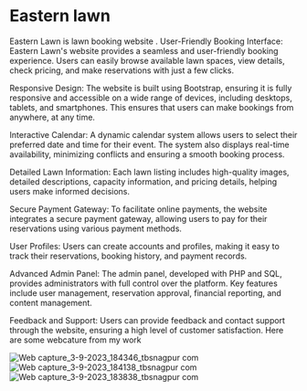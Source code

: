# Eastern lawn
Eastern Lawn is lawn booking website .
User-Friendly Booking Interface: Eastern Lawn's website provides a seamless and user-friendly booking experience. Users can easily browse available lawn spaces, view details, check pricing, and make reservations with just a few clicks.

Responsive Design: The website is built using Bootstrap, ensuring it is fully responsive and accessible on a wide range of devices, including desktops, tablets, and smartphones. This ensures that users can make bookings from anywhere, at any time.

Interactive Calendar: A dynamic calendar system allows users to select their preferred date and time for their event. The system also displays real-time availability, minimizing conflicts and ensuring a smooth booking process.

Detailed Lawn Information: Each lawn listing includes high-quality images, detailed descriptions, capacity information, and pricing details, helping users make informed decisions.

Secure Payment Gateway: To facilitate online payments, the website integrates a secure payment gateway, allowing users to pay for their reservations using various payment methods.

User Profiles: Users can create accounts and profiles, making it easy to track their reservations, booking history, and payment records.

Advanced Admin Panel: The admin panel, developed with PHP and SQL, provides administrators with full control over the platform. Key features include user management, reservation approval, financial reporting, and content management.

Feedback and Support: Users can provide feedback and contact support through the website, ensuring a high level of customer satisfaction.
Here are some webcature from my work 


![Web capture_3-9-2023_184346_tbsnagpur com](https://github.com/pragatipusadkar18/easternlawn/assets/130049905/5124da92-e646-4218-8f69-e15791493fec)
![Web capture_3-9-2023_184138_tbsnagpur com](https://github.com/pragatipusadkar18/easternlawn/assets/130049905/ed997f2e-8541-441c-9134-22d6946f1f63)
![Web capture_3-9-2023_183838_tbsnagpur com](https://github.com/pragatipusadkar18/easternlawn/assets/130049905/2939a9d1-bb9c-444f-818c-e8913285ee8e)









